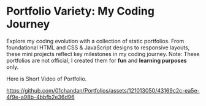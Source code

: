# Portfolio Variety: My Coding Journey
Explore my coding evolution with a collection of static portfolios. From foundational HTML and CSS & JavaScript designs to responsive layouts, these mini projects reflect key milestones in my coding journey.
Note: These portfolios are not official, I created them for **fun** and **learning purposes** only.

Here is Short Video of Portfolio.

https://github.com/01chandan/Portfolios/assets/121013050/43169c2c-ea5e-4f9e-a98b-4bbfb2e36d96

